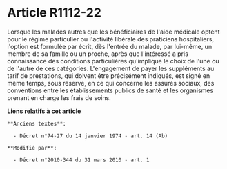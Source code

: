 # Article R1112-22

Lorsque les malades autres que les bénéficiaires de l'aide médicale optent pour le régime particulier ou l'activité libérale
des praticiens hospitaliers, l'option est formulée par écrit, dès l'entrée du malade, par lui-même, un membre de sa famille
ou un proche, après que l'intéressé a pris connaissance des conditions particulières qu'implique le choix de l'une ou de
l'autre de ces catégories. L'engagement de payer les suppléments au tarif de prestations, qui doivent être précisément
indiqués, est signé en même temps, sous réserve, en ce qui concerne les assurés sociaux, des conventions entre les
établissements publics de santé et les organismes prenant en charge les frais de soins.

**Liens relatifs à cet article**

	**Anciens textes**:

	  - Décret n°74-27 du 14 janvier 1974 - art. 14 (Ab)

	**Modifié par**:

	  - Décret n°2010-344 du 31 mars 2010 - art. 1
